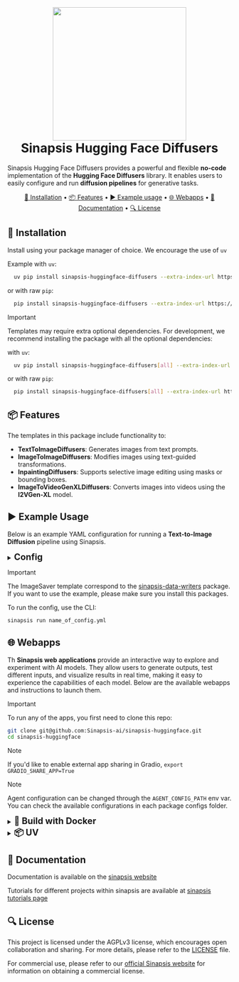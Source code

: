 <h1 align="center">
<br>
<br>
<a href="https://sinapsis.tech/">
  <img
    src="https://github.com/Sinapsis-AI/brand-resources/blob/main/sinapsis_logo/4x/logo.png?raw=true"
    alt="" width="300">
</a>
<br>
Sinapsis Hugging Face Diffusers
<br>
</h1>

Sinapsis Hugging Face Diffusers provides a powerful and flexible **no-code** implementation of the **Hugging Face Diffusers** library. It enables users to easily configure and run **diffusion pipelines** for generative tasks.

<p align="center">
<a href="#installation">🐍 Installation</a> •
<a href="#features">📦 Features</a> •
<a href="#example">▶️ Example usage</a> •
<a href="#webapps">🌐 Webapps</a> •
<a href="#documentation">📙 Documentation</a> •
<a href="#license">🔍 License</a>
</p>


<h2 id="installation">🐍 Installation</h2>


Install using your package manager of choice. We encourage the use of <code>uv</code>

Example with <code>uv</code>:

```bash
  uv pip install sinapsis-huggingface-diffusers --extra-index-url https://pypi.sinapsis.tech
```
 or with raw <code>pip</code>:
```bash
  pip install sinapsis-huggingface-diffusers --extra-index-url https://pypi.sinapsis.tech
```



> [!IMPORTANT]
> Templates may require extra optional dependencies. For development, we recommend installing the package with all the optional dependencies:
>
with <code>uv</code>:

```bash
  uv pip install sinapsis-huggingface-diffusers[all] --extra-index-url https://pypi.sinapsis.tech
```
 or with raw <code>pip</code>:
```bash
  pip install sinapsis-huggingface-diffusers[all] --extra-index-url https://pypi.sinapsis.tech
```

<h2 id="features">📦 Features</h2>

The templates in this package include functionality to:

- **TextToImageDiffusers**: Generates images from text prompts.
- **ImageToImageDiffusers**: Modifies images using text-guided transformations.
- **InpaintingDiffusers**: Supports selective image editing using masks or bounding boxes.
- **ImageToVideoGenXLDiffusers**: Converts images into videos using the **I2VGen-XL** model.

<h2 id="example">▶️ Example Usage</h2>

Below is an example YAML configuration for running a **Text-to-Image Diffusion** pipeline using Sinapsis.

<details>
<summary ><strong><span style="font-size: 1.4em;">Config</span></strong></summary>

```yaml
agent:
  name: text_to_image

templates:
  - template_name: InputTemplate
    class_name: InputTemplate
    attributes: {}

  - template_name: TextToImageDiffusers
    class_name: TextToImageDiffusers
    template_input: InputTemplate
    attributes:
      model_path: stable-diffusion-v1-5/stable-diffusion-v1-5
      device: cuda
      torch_dtype: "float16"
      enable_model_cpu_offload: false
      overwrite_images: true
      generation_params:
        prompt: "A majestic castle on top of a mountain, surrounded by clouds during sunset"
        height: 1024
        width: 1024
        num_inference_steps: 50
        guidance_scale: 7.5
        negative_prompt: "low quality, blurry, distorted"
        num_images_per_prompt: 1

  - template_name: ImageSaver
    class_name: ImageSaver
    template_input: TextToImageDiffusers
    attributes:
      save_dir: ./output_dir
      extension: png
```
</details>

> [!IMPORTANT]
> The ImageSaver template correspond to the [sinapsis-data-writers](https://pypi.org/project/sinapsis-data-writers/) package. If you want to use the example, please make sure you install this packages.
>

To run the config, use the CLI:
```bash
sinapsis run name_of_config.yml
```


<h2 id="webapps">🌐 Webapps</h2>

Th **Sinapsis web applications** provide an interactive way to explore and experiment with AI models. They allow users to generate outputs, test different inputs, and visualize results in real time, making it easy to experience the capabilities of each model. Below are the available webapps and instructions to launch them.

> [!IMPORTANT]
> To run any of the apps, you first need to clone this repo:

```bash
git clone git@github.com:Sinapsis-ai/sinapsis-huggingface.git
cd sinapsis-huggingface
```


> [!NOTE]
> If you'd like to enable external app sharing in Gradio, `export GRADIO_SHARE_APP=True`

> [!NOTE]
> Agent configuration can be changed through the `AGENT_CONFIG_PATH` env var. You can check the available configurations in each package configs folder.



<details>
<summary id="docker"><strong><span style="font-size: 1.4em;">🐳 Build with Docker</span></strong></summary>

**IMPORTANT** The docker image depends on the sinapsis-nvidia:base image. To build it, refer to the [official sinapsis documentation]([https://](https://github.com/Sinapsis-ai/sinapsis?tab=readme-ov-file#docker)


1. **Build the sinapsis-huggingface image**:
```bash
docker compose -f docker/compose.yaml build
```
2. **Start the container**:
```bash
docker compose -f docker/compose_diffusers.yaml up sinapsis-huggingface-diffusers-gradio -d
```

3. **Check the status**:
```bash
docker logs -f sinapsis-huggingface-diffusers-gradio
```

4. **The logs will display the URL to access the webapp, e.g.,**:
```bash
Running on local URL:  http://127.0.0.1:7860
```
**NOTE**: The local URL can be different, please check the logs

5. **To stop the app**:
```bash
docker compose -f docker/compose_diffusers.yaml down
```
</details>

<details>
<summary id="uv"><strong><span style="font-size: 1.4em;">📦 UV</span></strong></summary>

1. Create the virtual environment and sync the dependencies:

```bash
uv sync --frozen
```

2. Install the dependencies:

```bash
uv pip install sinapsis-huggingface[all] --extra-index-url https://pypi.sinapsis.tech
```
3. Run the webapp.

```bash
uv run webapps/diffusers_demo.py
```

4. The terminal will display the URL to access the webapp, e.g., :
```bash
Running on local URL:  http://127.0.0.1:7860
```

</details>


<h2 id="documentation">📙 Documentation</h2>

Documentation is available on the [sinapsis website](https://docs.sinapsis.tech/docs)

Tutorials for different projects within sinapsis are available at [sinapsis tutorials page](https://docs.sinapsis.tech/tutorials)

<h2 id="license">🔍 License</h2>

This project is licensed under the AGPLv3 license, which encourages open collaboration and sharing. For more details, please refer to the [LICENSE](LICENSE) file.

For commercial use, please refer to our [official Sinapsis website](https://sinapsis.tech) for information on obtaining a commercial license.




